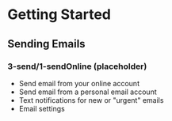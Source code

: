 # Getting Started

## Sending Emails

### 3-send/1-sendOnline (placeholder)

* Send email from your online account
* Send email from a personal email account
* Text notifications for new or "urgent" emails
* Email settings
